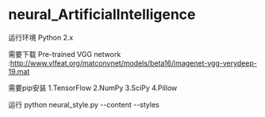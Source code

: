# neural_ArtificialIntelligence
运行环境
Python 2.x

需要下载
Pre-trained VGG network :http://www.vlfeat.org/matconvnet/models/beta16/imagenet-vgg-verydeep-19.mat

需要pip安装
1.TensorFlow
2.NumPy
3.SciPy
4.Pillow

运行
python neural_style.py --content <content file> --styles <style file> --output <output file>

